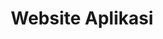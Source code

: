 ---
title: Website Aplikasi
nav_order: 5
layout: default
has_children: true
permalink: aplikasi.html
---